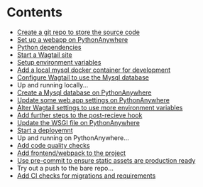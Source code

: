 # Contents

- [Create a git repo to store the source code](./a-1-create-a-origin-repo.md)
- [Set up a webapp on PythonAnywhere](./a-2-create-a-webapp.md)
- [Python dependencies](./b-python-dependencies.md)
- [Start a Wagtail site](./c-wagtail-start.md)
- [Setup environment variables](./d-add-envvars.md)
- [Add a local mysql docker container for development](./e-add-mysql-docker.md)
- [Configure Wagtail to use the Mysql database](./f-switch-to-mysql.md)
- Up and running locally...
- [Create a Mysql database on PythonAnywhere](./g-create-mysql-on-pythonanywhere.md)
- [Update some web app settings on PythonAnywhere](./h-update-some-webapp-settings.md)
- [Alter Wagtail settings to use more environment variables](./i-alter-settings-extra-vars.md)
- [Add further steps to the post-recieve hook](./j-add-further-deploy-hooks.md)
- [Update the WSGI file on PythonAnywhere](./k-update-the-wsgi-file.md)
- [Start a deployemnt](./l-push-to-the-bare-repo.md)
- Up and running on PythonAnywhere...
- [Add code quality checks](./m-add-code-quality-checks.md)
- [Add frontend/webpack to the project](./n-frontend-compiling.md)
- [Use pre-commit to ensure static assets are production ready](./o-static-compiled-pre-commit.md)
- Try out a push to the bare repo...
- [Add CI checks for migrations and requirements](./p-ci-checks-requirements-migrations.md)
